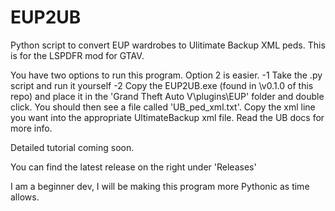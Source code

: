 # EUP2UB
Python script to convert EUP wardrobes to Ulitimate Backup XML peds. This is for the LSPDFR mod for GTAV.

You have two options to run this program. Option 2 is easier.
-1 Take the .py script and run it yourself
-2 Copy the EUP2UB.exe (found in \v0.1.0 of this repo) and place it in the 'Grand Theft Auto V\plugins\EUP' folder and double click. You should then see a file called 'UB_ped_xml.txt'. Copy the xml line you want into the appropriate UltimateBackup xml file. Read the UB docs for more info. 

Detailed tutorial coming soon.

You can find the latest release on the right under 'Releases'

I am a beginner dev, I will be making this program more Pythonic as time allows.
